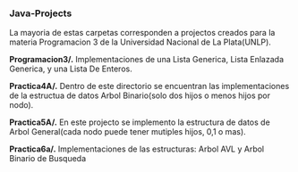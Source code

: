 ### Java-Projects

La mayoria de estas carpetas corresponden a projectos creados para la materia Programacion 3 de la Universidad Nacional de La Plata(UNLP).

**Programacion3/.**
Implementaciones de una Lista Generica, Lista Enlazada Generica, y una Lista De Enteros.

**Practica4A/.**
Dentro de este directorio se encuentran las implementaciones de la estructua de datos Arbol Binario(solo dos hijos o menos hijos por nodo).

**Practica5A/.**
En este projecto se implemento la estructura de datos de Arbol General(cada nodo puede tener mutiples hijos, 0,1 o mas).

**Practica6a/.**
Implementaciones de las estructuras: Arbol AVL y Arbol Binario de Busqueda
